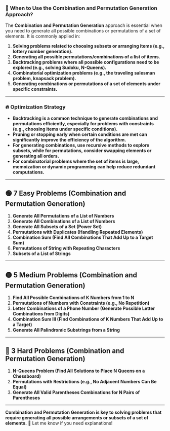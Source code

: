 ### 📌 **When to Use the Combination and Permutation Generation Approach?**  
The **Combination and Permutation Generation** approach is essential when you need to generate all possible combinations or permutations of a set of elements. It is commonly applied in:

1. **Solving problems related to choosing subsets or arranging items (e.g., lottery number generation).**
2. **Generating all possible permutations/combinations of a list of items.**
3. **Backtracking problems where all possible configurations need to be explored (e.g., solving Sudoku, N-Queens).**
4. **Combinatorial optimization problems (e.g., the traveling salesman problem, knapsack problem).**
5. **Generating combinations or permutations of a set of elements under specific constraints.**

---

### 🔥 **Optimization Strategy**  
- **Backtracking is a common technique to generate combinations and permutations efficiently, especially for problems with constraints (e.g., choosing items under specific conditions).**
- **Pruning or stopping early when certain conditions are met can significantly improve the efficiency of the algorithm.**
- **For generating combinations, use recursive methods to explore subsets, while for permutations, consider swapping elements or generating all orders.**
- **For combinatorial problems where the set of items is large, memoization or dynamic programming can help reduce redundant computations.**

---

## 🟢 **7 Easy Problems (Combination and Permutation Generation)**
1. **Generate All Permutations of a List of Numbers**
2. **Generate All Combinations of a List of Numbers**
3. **Generate All Subsets of a Set (Power Set)**
4. **Permutations with Duplicates (Handling Repeated Elements)**
5. **Combination Sum (Find All Combinations That Add Up to a Target Sum)**
6. **Permutations of String with Repeating Characters**
7. **Subsets of a List of Strings**

---

## 🟡 **5 Medium Problems (Combination and Permutation Generation)**
1. **Find All Possible Combinations of K Numbers from 1 to N**
2. **Permutations of Numbers with Constraints (e.g., No Repetition)**
3. **Letter Combinations of a Phone Number (Generate Possible Letter Combinations from Digits)**
4. **Combination Sum III (Find Combinations of K Numbers That Add Up to a Target)**
5. **Generate All Palindromic Substrings from a String**

---

## 🔴 **3 Hard Problems (Combination and Permutation Generation)**
1. **N-Queens Problem (Find All Solutions to Place N Queens on a Chessboard)**
2. **Permutations with Restrictions (e.g., No Adjacent Numbers Can Be Equal)**
3. **Generate All Valid Parentheses Combinations for N Pairs of Parentheses**

---

**Combination and Permutation Generation is key to solving problems that require generating all possible arrangements or subsets of a set of elements.** 🚀 Let me know if you need explanations!